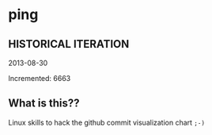 # ping

## HISTORICAL ITERATION
2013-08-30

Incremented: 6663

## What is this?? 
Linux skills to hack the github commit visualization chart `;-)`
